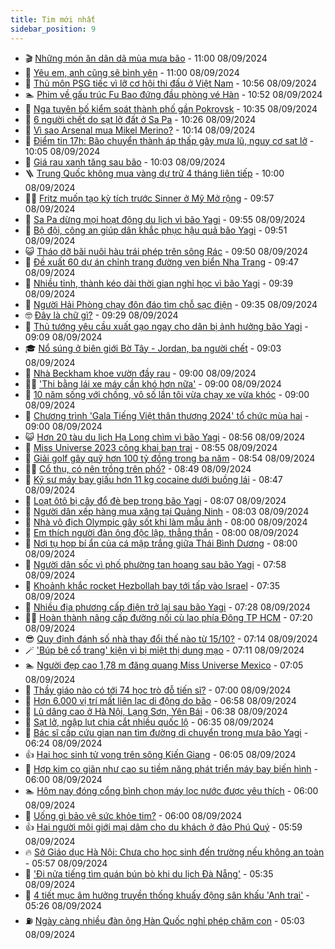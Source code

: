 ```yaml
---
title: Tim mới nhất
sidebar_position: 9
---
```


<!-- vnexpress-tin-moi-nhat:START -->
- 🎬 [Những món ăn dân dã mùa mưa bão](https://vnexpress.net/nhung-mon-an-dan-da-mua-mua-bao-4790451.html) - 11:00 08/09/2024
- 🐎 [Yêu em, anh cũng sẽ bình yên](https://vnexpress.net/yeu-em-anh-cung-se-binh-yen-4790361.html) - 11:00 08/09/2024
- 🦍 [Thủ môn PSG tiếc vì lỡ cơ hội thi đấu ở Việt Nam](https://vnexpress.net/thu-mon-psg-tiec-vi-lo-co-hoi-thi-dau-o-viet-nam-4790481.html) - 10:56 08/09/2024
- 🏊 [Phim về gấu trúc Fu Bao đứng đầu phòng vé Hàn](https://vnexpress.net/phim-ve-gau-truc-fu-bao-dung-dau-phong-ve-han-4790468.html) - 10:52 08/09/2024
- 🎊 [Nga tuyên bố kiểm soát thành phố gần Pokrovsk](https://vnexpress.net/nga-tuyen-bo-kiem-soat-thanh-pho-gan-pokrovsk-4790467.html) - 10:35 08/09/2024
- 🎃 [6 người chết do sạt lở đất ở Sa Pa](https://vnexpress.net/6-nguoi-chet-do-sat-lo-dat-o-sa-pa-4790475.html) - 10:26 08/09/2024
- 🧰 [Vì sao Arsenal mua Mikel Merino?](https://vnexpress.net/vi-sao-arsenal-mua-mikel-merino-4787472.html) - 10:14 08/09/2024
- 🔭 [Điểm tin 17h: Bão chuyển thành áp thấp gây mưa lũ, nguy cơ sạt lở](https://vnexpress.net/diem-tin-17h-bao-chuyen-thanh-ap-thap-gay-mua-lu-nguy-co-sat-lo-4790474.html) - 10:05 08/09/2024
- 🫶 [Giá rau xanh tăng sau bão](https://vnexpress.net/gia-rau-xanh-tang-sau-bao-4790435.html) - 10:03 08/09/2024
- 🪜 [Trung Quốc không mua vàng dự trữ 4 tháng liên tiếp](https://vnexpress.net/trung-quoc-khong-mua-vang-du-tru-4-thang-lien-tiep-4790409.html) - 10:00 08/09/2024
- 👨‍🏫 [Fritz muốn tạo kỳ tích trước Sinner ở Mỹ Mở rộng](https://vnexpress.net/fritz-muon-tao-ky-tich-truoc-sinner-o-my-mo-rong-4790473.html) - 09:57 08/09/2024
- 🎊 [Sa Pa dừng mọi hoạt động du lịch vì bão Yagi](https://vnexpress.net/sa-pa-dung-moi-hoat-dong-du-lich-vi-bao-yagi-4790470.html) - 09:55 08/09/2024
- 🎊 [Bộ đội, công an giúp dân khắc phục hậu quả bão Yagi](https://vnexpress.net/bo-doi-cong-an-giup-dan-khac-phuc-hau-qua-bao-yagi-4790269.html) - 09:51 08/09/2024
- 😺 [Tháo dỡ bãi nuôi hàu trái phép trên sông Rác](https://vnexpress.net/thao-do-bai-nuoi-hau-trai-phep-tren-song-rac-4790455.html) - 09:50 08/09/2024
- 🐘 [Đề xuất 60 dự án chỉnh trang đường ven biển Nha Trang](https://vnexpress.net/de-xuat-60-du-an-chinh-trang-duong-ven-bien-nha-trang-4790453.html) - 09:47 08/09/2024
- 🌁 [Nhiều tỉnh, thành kéo dài thời gian nghỉ học vì bão Yagi](https://vnexpress.net/nhieu-tinh-thanh-keo-dai-thoi-gian-nghi-hoc-vi-bao-yagi-4790438.html) - 09:39 08/09/2024
- 🐲 [Người Hải Phòng chạy đôn đáo tìm chỗ sạc điện](https://vnexpress.net/nguoi-hai-phong-chay-don-dao-tim-cho-sac-dien-4790450.html) - 09:35 08/09/2024
- 🤓 [Đây là chữ gì?](https://vnexpress.net/day-la-chu-gi-4789766.html) - 09:29 08/09/2024
- 💪 [Thủ tướng yêu cầu xuất gạo ngay cho dân bị ảnh hưởng bão Yagi](https://vnexpress.net/thu-tuong-yeu-cau-xuat-gao-ngay-cho-dan-bi-anh-huong-bao-yagi-4790454.html) - 09:09 08/09/2024
- 🎓 [Nổ súng ở biên giới Bờ Tây - Jordan, ba người chết](https://vnexpress.net/no-sung-o-bien-gioi-bo-tay-jordan-ba-nguoi-chet-4790447.html) - 09:03 08/09/2024
- 🫣 [Nhà Beckham khoe vườn đầy rau](https://vnexpress.net/nha-beckham-khoe-vuon-day-rau-4790439.html) - 09:00 08/09/2024
- 🧑‍💻 [&#39;Thi bằng lái xe máy cần khó hơn nữa&#39;](https://vnexpress.net/thi-bang-lai-xe-may-can-kho-hon-nua-4790432.html) - 09:00 08/09/2024
- 🐲 [10 năm sống với chồng, vô số lần tôi vừa chạy xe vừa khóc](https://vnexpress.net/10-nam-song-voi-chong-vo-so-lan-toi-vua-chay-xe-vua-khoc-4790337.html) - 09:00 08/09/2024
- 🌝 [Chương trình &#39;Gala Tiếng Việt thân thương 2024&#39; tổ chức mùa hai](https://vnexpress.net/chuong-trinh-gala-tieng-viet-than-thuong-2024-to-chuc-mua-hai-4790105.html) - 09:00 08/09/2024
- 😺 [Hơn 20 tàu du lịch Hạ Long chìm vì bão Yagi](https://vnexpress.net/hon-20-tau-du-lich-ha-long-chim-vi-bao-yagi-4790415.html) - 08:56 08/09/2024
- 🐎 [Miss Universe 2023 công khai bạn trai](https://vnexpress.net/miss-universe-2023-cong-khai-ban-trai-4790426.html) - 08:55 08/09/2024
- 🎡 [Giải golf gây quỹ hơn 100 tỷ đồng trong ba năm](https://vnexpress.net/giai-golf-gay-quy-hon-100-ty-dong-trong-ba-nam-4790462.html) - 08:54 08/09/2024
- 👨‍🏫 [Cổ thụ, có nên trồng trên phố?](https://vnexpress.net/co-thu-co-nen-trong-tren-pho-4790457.html) - 08:49 08/09/2024
- 🦆 [Kỹ sư máy bay giấu hơn 11 kg cocaine dưới buồng lái](https://vnexpress.net/ky-su-may-bay-giau-hon-11-kg-cocaine-duoi-buong-lai-4790423.html) - 08:47 08/09/2024
- 🚦 [Loạt ôtô bị cây đổ đè bẹp trong bão Yagi](https://vnexpress.net/loat-oto-bi-cay-do-de-bep-trong-bao-yagi-4790416.html) - 08:07 08/09/2024
- 💫 [Người dân xếp hàng mua xăng tại Quảng Ninh](https://vnexpress.net/nguoi-dan-xep-hang-mua-xang-tai-quang-ninh-4790434.html) - 08:03 08/09/2024
- 🎉 [Nhà vô địch Olympic gây sốt khi làm mẫu ảnh](https://vnexpress.net/nha-vo-dich-olympic-gay-sot-khi-lam-mau-anh-4790390.html) - 08:00 08/09/2024
- 🌋 [Em thích người đàn ông độc lập, thẳng thắn](https://vnexpress.net/em-thich-nguoi-dan-ong-doc-lap-thang-than-4790354.html) - 08:00 08/09/2024
- 🤖 [Nơi tụ họp bí ẩn của cá mập trắng giữa Thái Bình Dương](https://vnexpress.net/noi-tu-hop-bi-an-cua-ca-map-trang-giua-thai-binh-duong-4790030.html) - 08:00 08/09/2024
- 🦏 [Người dân sốc vì phố phường tan hoang sau bão Yagi](https://vnexpress.net/nguoi-dan-soc-vi-pho-phuong-tan-hoang-sau-bao-yagi-4790424.html) - 07:58 08/09/2024
- 🦩 [Khoảnh khắc rocket Hezbollah bay tới tấp vào Israel](https://vnexpress.net/khoanh-khac-rocket-hezbollah-bay-toi-tap-vao-israel-4790405.html) - 07:35 08/09/2024
- 👺 [Nhiều địa phương cấp điện trở lại sau bão Yagi](https://vnexpress.net/nhieu-dia-phuong-cap-dien-tro-lai-sau-bao-yagi-4790420.html) - 07:28 08/09/2024
- 🧑‍🏫 [Hoàn thành nâng cấp đường nối cù lao phía Đông TP HCM](https://vnexpress.net/hoan-thanh-nang-cap-duong-noi-cu-lao-phia-dong-tp-hcm-4790430.html) - 07:20 08/09/2024
- 😎 [Quy định đánh số nhà thay đổi thế nào từ 15/10?](https://vnexpress.net/quy-dinh-danh-so-nha-thay-doi-the-nao-tu-15-10-4790380.html) - 07:14 08/09/2024
- 🪄 [&#39;Búp bê cổ trang&#39; kiện vì bị miệt thị dung mạo](https://vnexpress.net/bup-be-co-trang-kien-vi-bi-miet-thi-dung-mao-4790400.html) - 07:11 08/09/2024
- 🏊 [Người đẹp cao 1,78 m đăng quang Miss Universe Mexico](https://vnexpress.net/nguoi-dep-cao-1-78-m-dang-quang-miss-universe-mexico-4790410.html) - 07:05 08/09/2024
- 💃 [Thầy giáo nào có tới 74 học trò đỗ tiến sĩ?](https://vnexpress.net/thay-giao-nao-co-toi-74-hoc-tro-do-tien-si-4790263.html) - 07:00 08/09/2024
- 🦆 [Hơn 6.000 vị trí mất liên lạc di động do bão](https://vnexpress.net/hon-6-000-vi-tri-mat-lien-lac-di-dong-do-bao-4790411.html) - 06:58 08/09/2024
- 🎊 [Lũ dâng cao ở Hà Nội, Lạng Sơn, Yên Bái](https://vnexpress.net/lu-dang-cao-o-ha-noi-lang-son-yen-bai-4790417.html) - 06:38 08/09/2024
- 👺 [Sạt lở, ngập lụt chia cắt nhiều quốc lộ](https://vnexpress.net/sat-lo-ngap-lut-chia-cat-nhieu-quoc-lo-4790388.html) - 06:35 08/09/2024
- 🎡 [Bác sĩ cấp cứu gian nan tìm đường di chuyển trong mưa bão Yagi](https://vnexpress.net/bac-si-cap-cuu-gian-nan-tim-duong-di-chuyen-trong-mua-bao-4790366.html) - 06:24 08/09/2024
- 👍 [Hai học sinh tử vong trên sông Kiến Giang](https://vnexpress.net/hai-hoc-sinh-tu-vong-tren-song-kien-giang-4790393.html) - 06:05 08/09/2024
- 🐎 [Hợp kim co giãn như cao su tiềm năng phát triển máy bay biến hình](https://vnexpress.net/hop-kim-co-gian-nhu-cao-su-tiem-nang-phat-trien-may-bay-bien-hinh-4789978.html) - 06:00 08/09/2024
- 🏊 [Hôm nay đóng cổng bình chọn máy lọc nước được yêu thích](https://vnexpress.net/hom-nay-dong-cong-binh-chon-may-loc-nuoc-duoc-yeu-thich-4789837.html) - 06:00 08/09/2024
- 🦩 [Uống gì bảo vệ sức khỏe tim?](https://vnexpress.net/uong-gi-bao-ve-suc-khoe-tim-4790296.html) - 06:00 08/09/2024
- 👍 [Hai người môi giới mại dâm cho du khách ở đảo Phú Quý](https://vnexpress.net/hai-nguoi-moi-gioi-mai-dam-cho-du-khach-o-dao-phu-quy-4790397.html) - 05:59 08/09/2024
- 🔥 [Sở Giáo dục Hà Nội: Chưa cho học sinh đến trường nếu không an toàn](https://vnexpress.net/so-giao-duc-ha-noi-chua-cho-hoc-sinh-den-truong-neu-khong-an-toan-4790412.html) - 05:57 08/09/2024
- 💄 [&#39;Đi nửa tiếng tìm quán bún bò khi du lịch Đà Nẵng&#39;](https://vnexpress.net/di-nua-tieng-tim-quan-bun-bo-khi-du-lich-da-nang-4790399.html) - 05:35 08/09/2024
- 🤡 [4 tiết mục âm hưởng truyền thống khuấy động sân khấu &#39;Anh trai&#39;](https://vnexpress.net/4-tiet-muc-am-huong-truyen-thong-khuay-dong-san-khau-anh-trai-4790335.html) - 05:26 08/09/2024
- ⛽️ [Ngày càng nhiều đàn ông Hàn Quốc nghỉ phép chăm con](https://vnexpress.net/ngay-cang-nhieu-dan-ong-han-quoc-nghi-phep-cham-con-4790349.html) - 05:03 08/09/2024<!-- vnexpress-tin-moi-nhat:END -->
